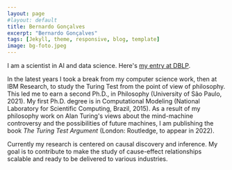 ```yaml
---
layout: page
#layout: default
title: Bernardo Gonçalves
excerpt: "Bernardo Gonçalves"
tags: [Jekyll, theme, responsive, blog, template]
image: bg-foto.jpeg
---
```


I am a scientist in AI and data science. Here's [my entry at DBLP](https://dblp.org/pid/35/1880.html).

In the latest years I took a break from my computer science work, then at IBM Research, to study the Turing Test from the point of view of philosophy. This led me to earn a second Ph.D., in Philosophy (University of São Paulo, 2021). My first Ph.D. degree is in Computational Modeling (National Laboratory for Scientific Computing, Brazil, 2015). As a result of my philosophy work on Alan Turing's views about the mind-machine controversy and the possibilities of future machines, I am publishing the book _The Turing Test Argument_ (London: Routledge, to appear in 2022). 

Currently my research is centered on causal discovery and inference. My goal is to contribute to make the study of cause-effect relationships scalable and ready to be delivered to various industries. 
